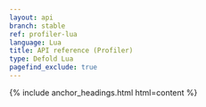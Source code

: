 ```yaml
---
layout: api
branch: stable
ref: profiler-lua
language: Lua
title: API reference (Profiler)
type: Defold Lua
pagefind_exclude: true
---
```

{% include anchor_headings.html html=content %}